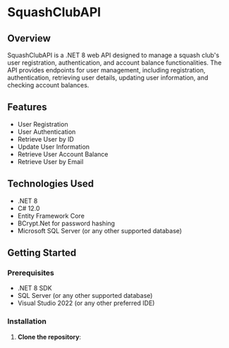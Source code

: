 # SquashClubAPI

## Overview
SquashClubAPI is a .NET 8 web API designed to manage a squash club's user registration, authentication, and account balance functionalities. The API provides endpoints for user management, including registration, authentication, retrieving user details, updating user information, and checking account balances.

## Features
- User Registration
- User Authentication
- Retrieve User by ID
- Update User Information
- Retrieve User Account Balance
- Retrieve User by Email

## Technologies Used
- .NET 8
- C# 12.0
- Entity Framework Core
- BCrypt.Net for password hashing
- Microsoft SQL Server (or any other supported database)

## Getting Started

### Prerequisites
- .NET 8 SDK
- SQL Server (or any other supported database)
- Visual Studio 2022 (or any other preferred IDE)

### Installation

1. **Clone the repository**:
    
